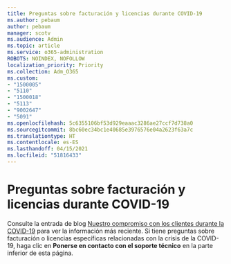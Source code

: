 ```yaml
---
title: Preguntas sobre facturación y licencias durante COVID-19
ms.author: pebaum
author: pebaum
manager: scotv
ms.audience: Admin
ms.topic: article
ms.service: o365-administration
ROBOTS: NOINDEX, NOFOLLOW
localization_priority: Priority
ms.collection: Adm_O365
ms.custom:
- "1500005"
- "5110"
- "1500018"
- "5113"
- "9002647"
- "5091"
ms.openlocfilehash: 5c6355106bf53d929eaaac3286ae27ccf7d738a0
ms.sourcegitcommit: 8bc60ec34bc1e40685e3976576e04a2623f63a7c
ms.translationtype: HT
ms.contentlocale: es-ES
ms.lasthandoff: 04/15/2021
ms.locfileid: "51816433"
---
```

# <a name="covid-19-billing-and-license-questions"></a>Preguntas sobre facturación y licencias durante COVID-19

Consulte la entrada de blog [Nuestro compromiso con los clientes durante la COVID-19](https://www.microsoft.com/microsoft-365/blog/2020/03/05/our-commitment-to-customers-during-covid-19/) para ver la información más reciente.  Si tiene preguntas sobre facturación o licencias específicas relacionadas con la crisis de la COVID-19, haga clic en **Ponerse en contacto con el soporte técnico** en la parte inferior de esta página.
